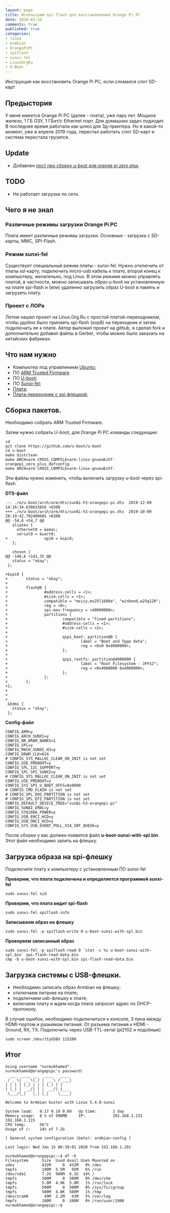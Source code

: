 ```yaml
---
layout: page
title: Используем spi-flash для восстановления Orange Pi PC
date: 2020-01-16
comments: true
published: true
categories:
- linux
- armbian
- OrangePiPC
- spiflash
- sunxi-fel
- LinuxOrgRu
- U-Boot
---
```


Инструкция как восстановить Orange Pi PC, если сломался слот SD-карт <!--more-->

## Предыстория
У меня имеется Orange Pi PC (далее - плата), уже пару лет. Мощное железо, 1 ГБ ОЗУ, 1 ГБит/с Ethernet порт. Для домашних задач подходит. В последнее время работала как шлюз для 3д-принтера. Но в какой-то момент, уже в апреле 2019 года, перестал работать слот SD-карт и система перестала грузится.

## Update

* Добавлен [пост про сборку u-boot для orange pi zero plus](http://www.hdfilm.kz/blog/2020/01/17/OrangePIZeroPlus-Boot-From-SPIFLASH/).

## TODO

* Не работает загрузка по сети.


## Чего я не знал

### Различные режимы загрузки Orange Pi PC
Плата имеет различные режимы загрузки. Основные - загрузка с SD-карты, MMC, SPI-Flash.

### Режим sunxi-fel
Существует специальный режим платы - sunxi-fel. Нужно отключить от платы sd-карту, подключить micro-usb кабель к плате, второй конец к компьютеру, желательно, под Linux. В этом режиме можно управлять платой, в частности, можно записывать образ u-boot на установленную на плате spi-flash и (или) удаленно загрузить образ U-boot в память и загрузить плату.

### Проект с ЛОРа
Летом нашел проект на Linux.Org.Ru с простой платой-переходником, чтобы удобно было припаять spi-flash (sop8) на переходник и затем подключать ее к плате. Автор выложил проект на github, я сделал fork и дополнительно добавил файлы в Gerber, чтобы можно было заказать на китайских фабриках.

## Что нам нужно

* Компьютер под управлением [Ubuntu](https://ubuntu.com/);
* ПО [ARM Trusted Firmware](https://github.com/ARM-software/arm-trusted-firmware)
* ПО [U-boot](https://www.denx.de/wiki/U-Boot);
* ПО [Sunxi-fel](https://linux-sunxi.org/FEL);
* [Плата](http://www.orangepi.org/orangepipc/);
* [Плата-переходник с spi-флешкой](https://www.linux.org.ru/forum/talks/15114641?cid=15464327);

## Сборка пакетов.
Необходимо собрать ARM Trusted Firmware. 

Затем нужно собрать U-boot, для Orange Pi PC команды следующие:

```
cd
git clone https://github.com/u-boot/u-boot
cd u-boot
make distclean
make ARCH=arm CROSS_COMPILE=arm-linux-gnueabihf- orangepi_zero_plus_defconfig
make ARCH=arm CROSS_COMPILE=arm-linux-gnueabihf- 
```

Эти файлы нужно изменить, чтобы включить загрузку u-boot через spi-flash

**DTS-файл**
```
--- ./o/u-boot/arch/arm/dts/sun8i-h3-orangepi-pc.dts  2019-12-09 14:16:34.638633856 +0300
+++ ./n/u-boot/arch/arm/dts/sun8i-h3-orangepi-pc.dts  2019-10-09 20:19:42.792490685 +0300
@@ -54,6 +54,7 @@
   aliases {
     ethernet0 = &emac;
     serial0 = &uart0;
+                spi0 = &spi0;
   };
 
   chosen {
@@ -140,6 +141,35 @@
   status = "okay";
 };
 
+&spi0 {
+        status = "okay";
+
+        flash@0 {
+                #address-cells = <1>;
+                #size-cells = <1>;
+                compatible = "mxicy,mx25l1606e", "winbond,w25q128";
+                reg = <0>;
+                spi-max-frequency = <40000000>;
+                partitions {
+                        compatible = "fixed-partitions";
+                        #address-cells = <1>;
+                        #size-cells = <1>;
+
+                        qspi_boot: partition@0 {
+                                label = "Boot and fpga data";
+                                reg = <0x0 0x4000000>;
+                        };
+
+                        qspi_rootfs: partition@4000000 {
+                                label = "Root Filesystem - JFFS2";
+                                reg = <0x4000000 0x4000000>;
+                        };
+                };
+        };
+};
+
+
+
 &hdmi {
   status = "okay";
 };
```

**Config-файл**
```
CONFIG_ARM=y
CONFIG_ARCH_SUNXI=y
CONFIG_NR_DRAM_BANKS=1
CONFIG_SPL=y
CONFIG_MACH_SUN8I_H3=y
CONFIG_DRAM_CLK=624
# CONFIG_SYS_MALLOC_CLEAR_ON_INIT is not set
CONFIG_USE_PREBOOT=y
CONFIG_SPL_I2C_SUPPORT=y
CONFIG_SPL_SPI_SUNXI=y
# CONFIG_SYS_MALLOC_CLEAR_ON_INIT is not set
CONFIG_USE_PREBOOT=y
CONFIG_SYS_SPI_U_BOOT_OFFS=0x8000
# CONFIG_CMD_FLASH is not set
# CONFIG_SPL_DOS_PARTITION is not set
# CONFIG_SPL_EFI_PARTITION is not set
CONFIG_DEFAULT_DEVICE_TREE="sun8i-h3-orangepi-pc"
CONFIG_SUN8I_EMAC=y
CONFIG_SY8106A_POWER=y
CONFIG_USB_EHCI_HCD=y
CONFIG_USB_OHCI_HCD=y
CONFIG_SYS_USB_EVENT_POLL_VIA_INT_QUEUE=y
```

После сборки у вас должен появится файл **u-boot-sunxi-with-spl.bin**. Этот файл необходимо залить на флешку.

## Загрузка образа на spi-флешку

Подключите плату к компьютеру с установленным ПО sunxi-fel

**Проверим, что плата подключена и определяется программой sunxi-fel**
```
sudo sunxi-fel sid
```

**Проверим, что плата видит spi-flash**
```
sudo sunxi-fel spiflash-info
```

**Записываем образ на флешку**

```
sudo sunxi-fel -p spiflash-write 0 u-boot-sunxi-with-spl.bin
```

**Проверяем записанный образ**

```
sudo sunxi-fel -p spiflash-read 0 `stat -c %s u-boot-sunxi-with-spl.bin` spi-flash-read-data.bin
cmp -b u-boot-sunxi-with-spl.bin spi-flash-read-data.bin
```

## Загрузка системы с USB-флешки.

* Необходимо записать образ Armbian на флешку;
* отключаем питание на плате;
* подключаем usb-флешку к плате;
* включаем плату и ждем когда плата запросит адрес по DHCP-протоколу.

В случае ошибок, необходимо подключиться к консоле, 3 пина между HDMI-портом и разьемом питания.
От разъема питания к HDMI - Ground, RX, TX. Подключить через USB-TTL-serial (pl2102 и подобные)

```
sudo screen /dev/ttyUSBX 115200
```

## Итог

```
Using username "nurmukhamed".
nurmukhamed@orangepipc's password:
  ___  ____  _   ____   ____
 / _ \|  _ \(_) |  _ \ / ___|
| | | | |_) | | | |_) | |
| |_| |  __/| | |  __/| |___
 \___/|_|   |_| |_|    \____|

Welcome to Armbian buster with Linux 5.4.8-sunxi

System load:   0.17 0.10 0.09   Up time:       1 day
Memory usage:  8 % of 998MB     IP:            192.168.1.231 192.168.1.115
CPU temp:      56°C
Usage of /:    14% of 7.2G

[ General system configuration (beta): armbian-config ]

Last login: Wed Jan 15 06:39:01 2020 from 192.168.1.201

nurmukhamed@orangepipc:~$ df -h
Filesystem      Size  Used Avail Use% Mounted on
udev            432M     0  432M   0% /dev
tmpfs           100M  5.5M   95M   6% /run
/dev/sda1       7.2G  988M  6.1G  14% /
tmpfs           500M     0  500M   0% /dev/shm
tmpfs           5.0M  4.0K  5.0M   1% /run/lock
tmpfs           500M     0  500M   0% /sys/fs/cgroup
tmpfs           500M  4.0K  500M   1% /tmp
/dev/zram0       49M  2.2M   43M   5% /var/log
tmpfs           100M     0  100M   0% /run/user/1000
nurmukhamed@orangepipc:~$
```
